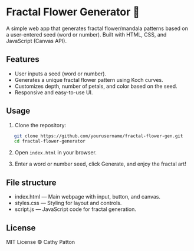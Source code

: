 # Fractal Flower Generator 🌸

A simple web app that generates fractal flower/mandala patterns based on a user-entered seed (word or number). Built with HTML, CSS, and JavaScript (Canvas API).  

## Features

- User inputs a seed (word or number).
- Generates a unique fractal flower pattern using Koch curves.
- Customizes depth, number of petals, and color based on the seed.
- Responsive and easy-to-use UI.

## Usage

1. Clone the repository:
```bash
   git clone https://github.com/yourusername/fractal-flower-gen.git
   cd fractal-flower-generator 
```

2. Open `index.html` in your browser.

3. Enter a word or number seed, click Generate, and enjoy the fractal art!

## File structure  

* index.html — Main webpage with input, button, and canvas.
* styles.css — Styling for layout and controls.
* script.js — JavaScript code for fractal generation.

## License

MIT License © Cathy Patton
